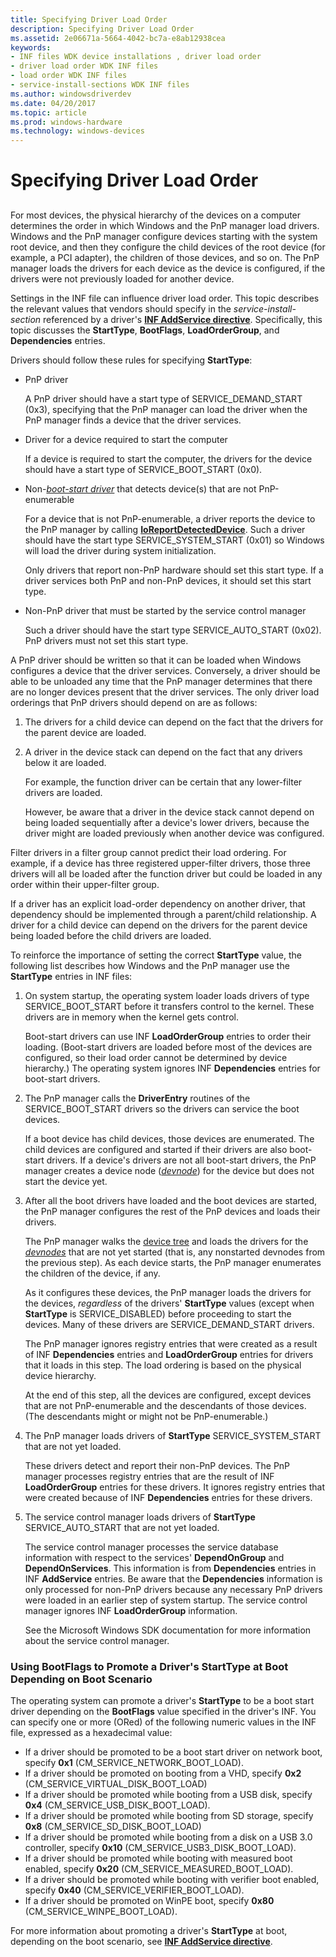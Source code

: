 ```yaml
---
title: Specifying Driver Load Order
description: Specifying Driver Load Order
ms.assetid: 2e06671a-5664-4042-bc7a-e8ab12938cea
keywords:
- INF files WDK device installations , driver load order
- driver load order WDK INF files
- load order WDK INF files
- service-install-sections WDK INF files
ms.author: windowsdriverdev
ms.date: 04/20/2017
ms.topic: article
ms.prod: windows-hardware
ms.technology: windows-devices
---
```


# Specifying Driver Load Order


## <a href="" id="ddk-specifying-driver-load-order-dg"></a>


For most devices, the physical hierarchy of the devices on a computer determines the order in which Windows and the PnP manager load drivers. Windows and the PnP manager configure devices starting with the system root device, and then they configure the child devices of the root device (for example, a PCI adapter), the children of those devices, and so on. The PnP manager loads the drivers for each device as the device is configured, if the drivers were not previously loaded for another device.

Settings in the INF file can influence driver load order. This topic describes the relevant values that vendors should specify in the *service-install-section* referenced by a driver's [**INF AddService directive**](inf-addservice-directive.md). Specifically, this topic discusses the **StartType**, **BootFlags**, **LoadOrderGroup**, and **Dependencies** entries.

Drivers should follow these rules for specifying **StartType**:

-   PnP driver

    A PnP driver should have a start type of SERVICE_DEMAND_START (0x3), specifying that the PnP manager can load the driver when the PnP manager finds a device that the driver services.

-   Driver for a device required to start the computer

    If a device is required to start the computer, the drivers for the device should have a start type of SERVICE_BOOT_START (0x0).

-   Non-[*boot-start driver*](https://msdn.microsoft.com/library/windows/hardware/ff556272#wdkgloss-boot-start-driver) that detects device(s) that are not PnP-enumerable

    For a device that is not PnP-enumerable, a driver reports the device to the PnP manager by calling [**IoReportDetectedDevice**](https://msdn.microsoft.com/library/windows/hardware/ff549597). Such a driver should have the start type SERVICE_SYSTEM_START (0x01) so Windows will load the driver during system initialization.

    Only drivers that report non-PnP hardware should set this start type. If a driver services both PnP and non-PnP devices, it should set this start type.

-   Non-PnP driver that must be started by the service control manager

    Such a driver should have the start type SERVICE_AUTO_START (0x02). PnP drivers must not set this start type.

A PnP driver should be written so that it can be loaded when Windows configures a device that the driver services. Conversely, a driver should be able to be unloaded any time that the PnP manager determines that there are no longer devices present that the driver services. The only driver load orderings that PnP drivers should depend on are as follows:

1.  The drivers for a child device can depend on the fact that the drivers for the parent device are loaded.

2.  A driver in the device stack can depend on the fact that any drivers below it are loaded.

    For example, the function driver can be certain that any lower-filter drivers are loaded.

    However, be aware that a driver in the device stack cannot depend on being loaded sequentially after a device's lower drivers, because the driver might are loaded previously when another device was configured.

Filter drivers in a filter group cannot predict their load ordering. For example, if a device has three registered upper-filter drivers, those three drivers will all be loaded after the function driver but could be loaded in any order within their upper-filter group.

If a driver has an explicit load-order dependency on another driver, that dependency should be implemented through a parent/child relationship. A driver for a child device can depend on the drivers for the parent device being loaded before the child drivers are loaded.

To reinforce the importance of setting the correct **StartType** value, the following list describes how Windows and the PnP manager use the **StartType** entries in INF files:

1.  On system startup, the operating system loader loads drivers of type SERVICE_BOOT_START before it transfers control to the kernel. These drivers are in memory when the kernel gets control.

    Boot-start drivers can use INF **LoadOrderGroup** entries to order their loading. (Boot-start drivers are loaded before most of the devices are configured, so their load order cannot be determined by device hierarchy.) The operating system ignores INF **Dependencies** entries for boot-start drivers.

2.  The PnP manager calls the **DriverEntry** routines of the SERVICE_BOOT_START drivers so the drivers can service the boot devices.

    If a boot device has child devices, those devices are enumerated. The child devices are configured and started if their drivers are also boot-start drivers. If a device's drivers are not all boot-start drivers, the PnP manager creates a device node ([*devnode*](https://msdn.microsoft.com/library/windows/hardware/ff556277#wdkgloss-devnode)) for the device but does not start the device yet.

3.  After all the boot drivers have loaded and the boot devices are started, the PnP manager configures the rest of the PnP devices and loads their drivers.

    The PnP manager walks the [device tree](https://msdn.microsoft.com/library/windows/hardware/ff543194) and loads the drivers for the [*devnodes*](https://msdn.microsoft.com/library/windows/hardware/ff556277#wdkgloss-devnode) that are not yet started (that is, any nonstarted devnodes from the previous step). As each device starts, the PnP manager enumerates the children of the device, if any.

    As it configures these devices, the PnP manager loads the drivers for the devices, *regardless* of the drivers' **StartType** values (except when **StartType** is SERVICE_DISABLED) before proceeding to start the devices. Many of these drivers are SERVICE_DEMAND_START drivers.

    The PnP manager ignores registry entries that were created as a result of INF **Dependencies** entries and **LoadOrderGroup** entries for drivers that it loads in this step. The load ordering is based on the physical device hierarchy.

    At the end of this step, all the devices are configured, except devices that are not PnP-enumerable and the descendants of those devices. (The descendants might or might not be PnP-enumerable.)

4.  The PnP manager loads drivers of **StartType** SERVICE_SYSTEM_START that are not yet loaded.

    These drivers detect and report their non-PnP devices. The PnP manager processes registry entries that are the result of INF **LoadOrderGroup** entries for these drivers. It ignores registry entries that were created because of INF **Dependencies** entries for these drivers.

5.  The service control manager loads drivers of **StartType** SERVICE_AUTO_START that are not yet loaded.

    The service control manager processes the service database information with respect to the services' **DependOnGroup** and **DependOnServices**. This information is from **Dependencies** entries in INF **AddService** entries. Be aware that the **Dependencies** information is only processed for non-PnP drivers because any necessary PnP drivers were loaded in an earlier step of system startup. The service control manager ignores INF **LoadOrderGroup** information.

    See the Microsoft Windows SDK documentation for more information about the service control manager.

### Using BootFlags to Promote a Driver's StartType at Boot Depending on Boot Scenario

The operating system can promote a driver's **StartType** to be a boot start driver depending on the **BootFlags** value specified in the driver's INF. You can specify one or more (ORed) of the following numeric values in the INF file, expressed as a hexadecimal value:

-   If a driver should be promoted to be a boot start driver on network boot, specify **0x1** (CM_SERVICE_NETWORK_BOOT_LOAD).
-   If a driver should be promoted on booting from a VHD, specify **0x2** (CM_SERVICE_VIRTUAL_DISK_BOOT_LOAD)
-   If a driver should be promoted while booting from a USB disk, specify **0x4** (CM_SERVICE_USB_DISK_BOOT_LOAD).
-   If a driver should be promoted while booting from SD storage, specify **0x8** (CM_SERVICE_SD_DISK_BOOT_LOAD)
-   If a driver should be promoted while booting from a disk on a USB 3.0 controller, specify **0x10** (CM_SERVICE_USB3_DISK_BOOT_LOAD).
-   If a driver should be promoted while booting with measured boot enabled, specify **0x20** (CM_SERVICE_MEASURED_BOOT_LOAD).
-   If a driver should be promoted while booting with verifier boot enabled, specify **0x40** (CM_SERVICE_VERIFIER_BOOT_LOAD).
-   If a driver should be promoted on WinPE boot, specify **0x80** (CM_SERVICE_WINPE_BOOT_LOAD).

For more information about promoting a driver's **StartType** at boot, depending on the boot scenario, see [**INF AddService directive**](inf-addservice-directive.md).

 

 





